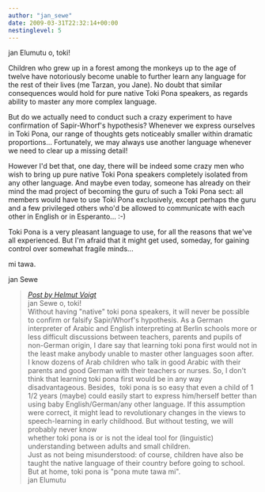 ```yaml
---
author: "jan_sewe"
date: 2009-03-31T22:32:14+00:00
nestinglevel: 5
---
```

jan Elumutu o, toki!  
  
Children who grew up in a forest among the monkeys up to the age of twelve have notoriously become unable to further learn any language for the rest of their lives (me Tarzan, you Jane). No doubt that similar consequences would hold for pure native Toki Pona speakers, as regards ability to master any more complex language.  
  
But do we actually need to conduct such a crazy experiment to have confirmation of Sapir-Whorf's hypothesis? Whenever we express ourselves in Toki Pona, our range of thoughts gets noticeably smaller within dramatic proportions... Fortunately, we may always use another language whenever we need to clear up a missing detail!  
  
However I'd bet that, one day, there will be indeed some crazy men who wish to bring up pure native Toki Pona speakers completely isolated from any other language. And maybe even today, someone has already on their mind the mad project of becoming the guru of such a Toki Pona sect: all members would have to use Toki Pona exclusively, except perhaps the guru and a few privileged others who'd be allowed to communicate with each other in English or in Esperanto... :-)  
  
Toki Pona is a very pleasant language to use, for all the reasons that we've all experienced. But I'm afraid that it might get used, someday, for gaining control over somewhat fragile minds...  
  
mi tawa.  
  
jan Sewe  

> [_Post by Helmut Voigt_](/QjoEURMC/toki-pona-chatterbot#post7)  
> jan Sewe o, toki!  
> Without having "native" toki pona speakers, it will never be possible to confirm or falsify Sapir/Whorf's hypothesis. As a German interpreter of Arabic and English interpreting at Berlin schools more or less difficult discussions between teachers, parents and pupils of non-German origin, I dare say that learning toki pona first would not in the least make anybody unable to master other languages soon after. I know dozens of Arab children who talk in good Arabic with their parents and good German with their teachers or nurses. So, I don't think that learning toki pona first would be in any way disadvantageous. Besides,  toki pona is so easy that even a child of 1 1/2 years (maybe) could easily start to express him/herself better than using baby English/German/any other language. If this assumption were correct, it might lead to revolutionary changes in the views to speech-learning in early childhood. But without testing, we will probably never know  
> whether toki pona is or is not the ideal tool for (linguistic) understanding between adults and small children.  
> Just as not being misunderstood: of course, children have also be taught the native language of their country before going to school. But at home, toki pona is "pona mute tawa mi".  
> jan Elumutu  
>